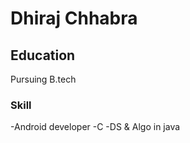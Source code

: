 # Dhiraj Chhabra

## Education

Pursuing B.tech

### Skill

-Android developer
-C
-DS & Algo in java
